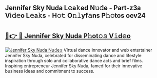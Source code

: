 ## Jennifer Sky Nuda L𝚎a𝚔ed N𝚞𝚍e - Part-z3a Vi𝚍𝚎o L𝚎a𝚔s - H𝚘𝚝 O𝚗𝚕yf𝚊ns P𝚑𝚘tos oev24

# <h2><a href="http://kfc3a5n.oniu.top/?m=Jennifer+Sky+Nuda">🔗👉 🔴 Jennifer Sky Nuda P𝚑ot𝚘𝚜 V𝚒d𝚎o</a></h2>

[![Jennifer Sky Nuda Nu𝚍e𝚜](https://i.imgur.com/0qMVB7G.gif)](http://kfc3a5n.oniu.top/?m=Jennifer+Sky+Nuda)
Virtual dance innovator and web entertainer Jennifer Sky Nuda, celebrated for disseminating dance and lifestyle inspiration through solo and collaborative dance acts and brief films. Inspiring entrepreneur Jennifer Sky Nuda, famed for their innovative business ideas and commitment to success.  
